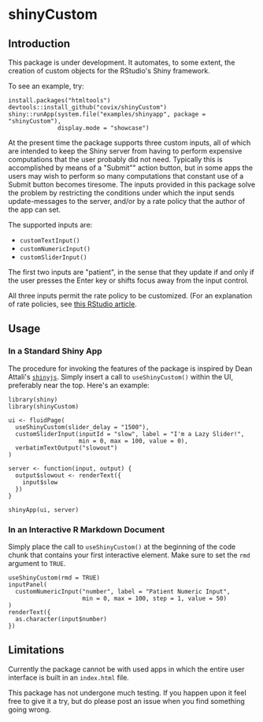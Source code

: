 # shinyCustom

## Introduction

This package is under development.  It automates, to some extent, the creation of custom objects for the RStudio's Shiny framework.

To see an example, try:

```
install.packages("htmltools")
devtools::install_github("covix/shinyCustom")
shiny::runApp(system.file("examples/shinyapp", package = "shinyCustom"),
              display.mode = "showcase")
```

At the present time the package supports three custom inputs, all of which are intended to keep the Shiny server from having to perform expensive computations that the user probably did not need.  Typically this is accomplished by means of a "Submit"" action button, but in some apps the users may wish to perform so many computations that constant use of a Submit button becomes tiresome.  The inputs provided in this package solve the problem by restricting the conditions under which the input sends update-messages to the server, and/or by a rate policy that the author of the app can set.

The supported inputs are:

* `customTextInput()`
* `customNumericInput()`
* `customSliderInput()`

The first two inputs are "patient", in the sense that they update if and only if the user presses the Enter key or shifts focus away from the input control.

All three inputs permit the rate policy to be customized.  (For an explanation of rate policies, see [this RStudio article](http://shiny.rstudio.com/articles/building-inputs.html).

## Usage

### In a Standard Shiny App

The procedure for invoking the features of the package is inspired by Dean Attali's [`shinyjs`](https://github.com/daattali/shinyjs).  Simply insert a call to `useShinyCustom()` within the UI, preferably near the top.  Here's an example:

```
library(shiny)
library(shinyCustom)

ui <- fluidPage(
  useShinyCustom(slider_delay = "1500"),
  customSliderInput(inputId = "slow", label = "I'm a Lazy Slider!",
                    min = 0, max = 100, value = 0),
  verbatimTextOutput("slowout")
)

server <- function(input, output) {
  output$slowout <- renderText({
    input$slow
  })
}

shinyApp(ui, server)
```

### In an Interactive R Markdown Document

Simply place the call to `useShinyCustom()` at the beginning of the code chunk that contains your first interactive element.  Make sure to set the `rmd` argument to `TRUE`.

```
useShinyCustom(rmd = TRUE)
inputPanel(
  customNumericInput("number", label = "Patient Numeric Input",
                     min = 0, max = 100, step = 1, value = 50)
)
renderText({
  as.character(input$number)
})
```

## Limitations

Currently the package cannot be with used apps in which the entire user interface is built in an `index.html` file.

This package has not undergone much testing.  If you happen upon it feel free to give it a try, but do please post an issue when you find something going wrong.
